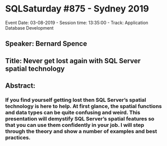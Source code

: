 # SQLSaturday #875 - Sydney 2019
Event Date: 03-08-2019 - Session time: 13:35:00 - Track: Application  Database Development
## Speaker: Bernard Spence
## Title: Never get lost again with SQL Server spatial technology
## Abstract:
### If you find yourself getting lost then SQL Server’s spatial technology is here to help. At first glance, the spatial functions and data types can be quite confusing and weird. This presentation will demystify SQL Server’s spatial features so that you can use them confidently in your job. I will step through the theory and show a number of examples and best practices.
